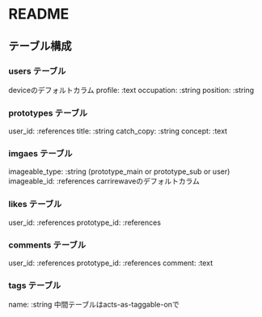 # README

## テーブル構成
### users テーブル
deviceのデフォルトカラム
profile: :text
occupation: :string
position: :string

### prototypes テーブル
user_id: :references
title: :string
catch_copy: :string
concept: :text

### imgaes テーブル
imageable_type: :string (prototype_main or prototype_sub or user)
imageable_id: :references
carrirewaveのデフォルトカラム

### likes テーブル
user_id: :references
prototype_id: :references

### comments テーブル
user_id: :references
prototype_id: :references
comment: :text

### tags テーブル
name: :string
中間テーブルはacts-as-taggable-onで
